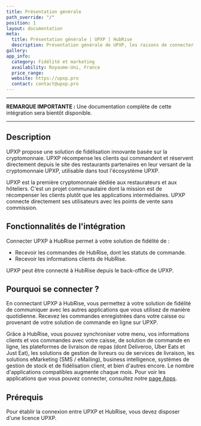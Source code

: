 ```yaml
---
title: Présentation générale
path_override: "/"
position: 1
layout: documentation
meta:
  title: Présentation générale | UPXP | HubRise
  description: Présentation générale de UPXP, les raisons de connecter UPXP à HubRise et les fonctionnalités de l'intégration avec HubRise. Synchroniser vos données.
gallery:
app_info:
  category: Fidélité et marketing
  availability: Royaume-Uni, France
  price_range:
  website: https://upxp.pro
  contact: contact@upxp.pro
---
```


---

**REMARQUE IMPORTANTE :** Une documentation complète de cette intégration sera bientôt disponible.

---

## Description

UPXP propose une solution de fidélisation innovante basée sur la cryptomonnaie. UPXP récompense les clients qui commandent et réservent directement depuis le site des restaurants partenaires en leur versant de la cryptomonnaie UPXP, utilisable dans tout l'écosystème UPXP.

UPXP est la première cryptomonnaie dédiée aux restaurateurs et aux hôteliers. C'est un projet communautaire dont la mission est de récompenser les clients plutôt que les applications intermédiaires. UPXP connecte directement ses utilisateurs avec les points de vente sans commission.

## Fonctionnalités de l'intégration

Connecter UPXP à HubRise permet à votre solution de fidélité de :

- Recevoir les commandes de HubRise, dont les statuts de commande.
- Recevoir les informations clients de HubRise.

UPXP peut être connecté à HubRise depuis le back-office de UPXP.

## Pourquoi se connecter ?

En connectant UPXP à HubRise, vous permettez à votre solution de fidélité de communiquer avec les autres applications que vous utilisez de manière quotidienne. Recevez les commandes enregistrées dans votre caisse ou provenant de votre solution de commande en ligne sur UPXP.

Grâce à HubRise, vous pouvez synchroniser votre menu, vos informations clients et vos commandes avec votre caisse, de solution de commande en ligne, les plateformes de livraison de repas (dont Deliveroo, Uber Eats et Just Eat), les solutions de gestion de livreurs ou de services de livraison, les solutions eMarketing (SMS / eMailing), business intelligence, systèmes de gestion de stock et de fidélisation client, et bien d'autres encore. Le nombre d'applications compatibles augmente chaque mois. Pour voir les applications que vous pouvez connecter, consultez notre [page Apps](/apps).

## Prérequis

Pour établir la connexion entre UPXP et HubRise, vous devez disposer d'une licence UPXP.
